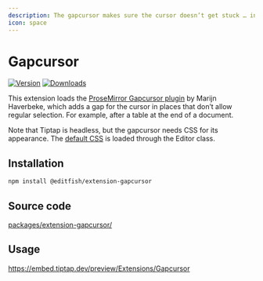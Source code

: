 ```yaml
---
description: The gapcursor makes sure the cursor doesn’t get stuck … in a gap.
icon: space
---
```


# Gapcursor
[![Version](https://img.shields.io/npm/v/@editfish/extension-gapcursor.svg?label=version)](https://www.npmjs.com/package/@editfish/extension-gapcursor)
[![Downloads](https://img.shields.io/npm/dm/@editfish/extension-gapcursor.svg)](https://npmcharts.com/compare/@editfish/extension-gapcursor?minimal=true)

This extension loads the [ProseMirror Gapcursor plugin](https://github.com/ProseMirror/prosemirror-gapcursor) by Marijn Haverbeke, which adds a gap for the cursor in places that don’t allow regular selection. For example, after a table at the end of a document.

Note that Tiptap is headless, but the gapcursor needs CSS for its appearance. The [default CSS](https://github.com/ueberdosis/tiptap/tree/main/packages/core/src/style.ts) is loaded through the Editor class.

## Installation
```bash
npm install @editfish/extension-gapcursor
```

## Source code
[packages/extension-gapcursor/](https://github.com/ueberdosis/tiptap/blob/main/packages/extension-gapcursor/)

## Usage
https://embed.tiptap.dev/preview/Extensions/Gapcursor
